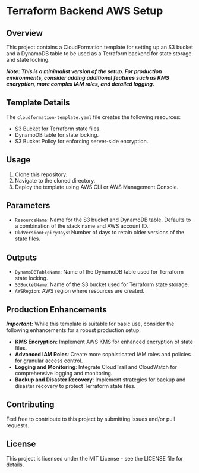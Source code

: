 # Terraform Backend AWS Setup

## Overview
This project contains a CloudFormation template for setting up an S3 bucket and a DynamoDB table to be used as a Terraform backend for state storage and state locking.

**_Note: This is a minimalist version of the setup. For production environments, consider adding additional features such as KMS encryption, more complex IAM roles, and detailed logging._**

## Template Details
The `cloudformation-template.yaml` file creates the following resources:
- S3 Bucket for Terraform state files.
- DynamoDB table for state locking.
- S3 Bucket Policy for enforcing server-side encryption.

## Usage
1. Clone this repository.
2. Navigate to the cloned directory.
3. Deploy the template using AWS CLI or AWS Management Console.

## Parameters
- `ResourceName`: Name for the S3 bucket and DynamoDB table. Defaults to a combination of the stack name and AWS account ID.
- `OldVersionExpiryDays`: Number of days to retain older versions of the state files.

## Outputs
- `DynamoDBTableName`: Name of the DynamoDB table used for Terraform state locking.
- `S3BucketName`: Name of the S3 bucket used for Terraform state storage.
- `AWSRegion`: AWS region where resources are created.

## Production Enhancements
**_Important:_** While this template is suitable for basic use, consider the following enhancements for a robust production setup:
- **KMS Encryption**: Implement AWS KMS for enhanced encryption of state files.
- **Advanced IAM Roles**: Create more sophisticated IAM roles and policies for granular access control.
- **Logging and Monitoring**: Integrate CloudTrail and CloudWatch for comprehensive logging and monitoring.
- **Backup and Disaster Recovery**: Implement strategies for backup and disaster recovery to protect Terraform state files.

## Contributing
Feel free to contribute to this project by submitting issues and/or pull requests.

## License
This project is licensed under the MIT License - see the LICENSE file for details.
